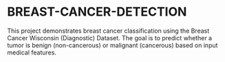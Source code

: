 # BREAST-CANCER-DETECTION
This project demonstrates breast cancer classification using the Breast Cancer Wisconsin (Diagnostic) Dataset. The goal is to predict whether a tumor is benign (non-cancerous) or malignant (cancerous) based on input medical features.
